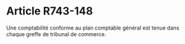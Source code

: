 # Article R743-148

Une comptabilité conforme au plan comptable général est tenue dans chaque greffe de tribunal de commerce.